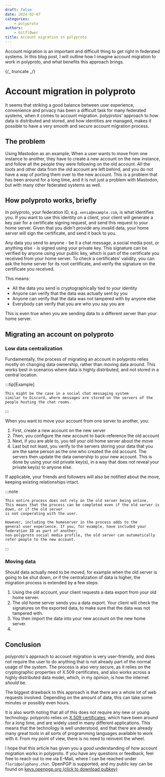 ```yaml
---
draft: false
date: 2024-02-07
categories:
    - polyproto
authors:
    - bitfl0wer
title: Account migration in polyproto
---
```


Account migration is an important and difficult thing to get right in federated systems. In this
blog post, I will outline how I imagine account migration to work in polyproto, and what benefits
this approach brings.

{/_ truncate _/}

# Account migration in polyproto

It seems that striking a good balance between user experience, convenience and privacy has been a
difficult task for many federated systems, when it comes to account migration. polyprotos' approach
to how data is distributed and stored, and how identities are managed, makes it possible to have a
very smooth and secure account migration process.

## The problem

Using Mastodon as an example; When a user wants to move from one instance to another, they have to
create a new account on the new instance, and follow all the people they were following on the old
account. All the toots and other data from the old account are left behind, and you do not have a
way of porting them over to the new account. This is a problem that has been around for a long time,
and it is not just a problem with Mastodon, but with many other federated systems as well.

## How polyproto works, briefly

In polyproto, your federation ID, e.g. `xenia@example.com`, is what identifies you. If you want to
use this identity on a client, your client will generate a key pair for a certificate signing
request, and send this request to your home server. Given that you didn't provide any invalid data,
your home server will sign the certificate, and send it back to you.

Any data you send to anyone - be it a chat message, a social media post, or anything else - is
signed using your private key. This signature can be verified by anyone using your public key, which
is part of the certificate you received from your home server. To check a certificates' validity,
you can ask the home server for its root certificate, and verify the signature on the certificate
you received.

This means:

- All the data you send is cryptographically tied to your identity
- Anyone can verify that the data was actually sent by you
- Anyone can verify that the data was not tampered with by anyone else
- Everybody can verify that you are who you say you are

This is even true when you are sending data to a different server than your home server.

## Migrating an account on polyproto

### Low data centralization

Fundamentally, the process of migrating an account in polyproto relies mostly on changing data
ownership, rather than moving data around. This works best in scenarios where data is highly
distributed, and not stored in a central location.

:::tip[Example]

    This might be the case in a social chat messaging system
    similar to Discord, where messages are stored on the servers of the people hosting the chat rooms.

:::

When you want to move your account from one server to another, you:

1. First, create a new account on the new server
2. Then, you configure the new account to back-reference the old account
3. Next, if you are able to, you tell your old home server about the move
4. Last but not least, you verify to the servers storing your data that you are the same person as
   the one who created the old account. The servers then update the data ownership to your new
   account. This is done by using your old private key(s), in a way that does not reveal your
   private key(s) to anyone else.

If applicable, your friends and followers will also be notified about the move, keeping existing
relationships intact.

:::note

    This entire process does not rely on the old server being online.
    This means that the process can be completed even if the old server is down, or if the old server
    is not cooperating with the user.

    However, including the homeserver in the process adds to the
    general user experience. If you, for example, have included your federation ID as part of another,
    non-polyproto social media profile, the old server can automatically refer people to the new account.

:::

### Moving data

Should data actually need to be moved, for example when the old server is going to be shut down, or
if the centralization of data is higher, the migration process is extended by a few steps:

1. Using the old account, your client requests a data export from your old home server.
2. The old home server sends you a data export. Your client will check the signatures on the
   exported data, to make sure that the data was not tampered with.
3. You then import the data into your new account on the new home server.
4.

## Conclusion

polyproto's approach to account migration is very user-friendly, and does not require the user to do
anything that is not already part of the normal usage of the system. The process is also very
secure, as it relies on the cryptographic properties of X.509 certificates, and also works across a
highly distributed data model, which, in my opinion, is how the internet _should_ be.

The biggest drawback to this approach is that there are a whole lot of web requests involved.
Depending on the amount of data, this can take some minutes or possibly even hours.

It is also worth noting that all of this does not require any new or young technology. polyproto
relies on [X.509 certificates](https://en.wikipedia.org/wiki/X.509), which have been around for a
long time, and are widely used in many different applications. This means that the technology is
well understood, and that there are already many great tools in all sorts of programming languages
available to work with it. From my point of view, there is no need to reinvent the wheel.

I hope that this article has given you a good understanding of how account migration works in
polyproto. If you have any questions or feedback, feel free to reach out to me via E-Mail, where I
can be reached under `flori@polyphony.chat`. OpenPGP is supported, and my public key can be found on
[keys.openpgp.org (click to download pubkey)](https://keys.openpgp.org/vks/v1/by-fingerprint/1AFF5E2D2145C795AB117C2ADCAE4B6877C6FC4E)

